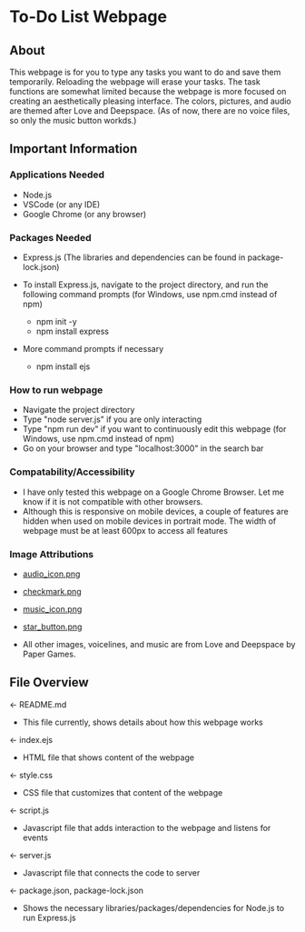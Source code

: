 # To-Do List Webpage
## About
This webpage is for you to type any tasks you want to do and save them temporarily. Reloading the webpage will erase your tasks. The task functions are somewhat limited because the webpage is more focused on creating an aesthetically pleasing interface. The colors, pictures, and audio are themed after Love and Deepspace. (As of now, there are no voice files, so only the music button workds.)

## Important Information
### Applications Needed
- Node.js
- VSCode (or any IDE)
- Google Chrome (or any browser)

### Packages Needed
- Express.js (The libraries and dependencies can be found in package-lock.json)

- To install Express.js, navigate to the project directory, and run the following command prompts (for Windows, use npm.cmd instead of npm)
    - npm init -y
    - npm install express

- More command prompts if necessary
    - npm install ejs

### How to run webpage
- Navigate the project directory
- Type "node server.js" if you are only interacting
- Type "npm run dev" if you want to continuously edit this webpage (for Windows, use npm.cmd instead of npm)
- Go on your browser and type "localhost:3000" in the search bar

### Compatability/Accessibility
- I have only tested this webpage on a Google Chrome Browser. Let me know if it is not compatible with other browsers.
- Although this is responsive on mobile devices, a couple of features are hidden when used on mobile devices in portrait mode. The width of webpage must be at least 600px to access all features

### Image Attributions
- [audio_icon.png](https://www.freepik.com/free-vector/bright-megaphone-design_138418344.htm)
- [checkmark.png](https://www.flaticon.com/free-icons/checkbox)
- [music_icon.png](https://www.freepik.com/free-vector/bright-music-note_145290248.htm)
- [star_button.png](https://www.freepik.com/free-vector/star-user-interfase-button_137585895.htm)

- All other images, voicelines, and music are from Love and Deepspace by Paper Games.

## File Overview
&larr; README.md
- This file currently, shows details about how this webpage works

&larr; index.ejs
- HTML file that shows content of the webpage

&larr; style.css
- CSS file that customizes that content of the webpage

&larr; script.js
- Javascript file that adds interaction to the webpage and listens for events

&larr; server.js
- Javascript file that connects the code to server

&larr; package.json, package-lock.json
- Shows the necessary libraries/packages/dependencies for Node.js to run Express.js